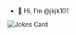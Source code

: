 - 👋 Hi, I’m @jkjk101

<!---
jkjk101/jkjk101 is a ✨ special ✨ repository because its `README.md` (this file) appears on your GitHub profile.
You can click the Preview link to take a look at your changes.
--->


![Jokes Card](https://readme-jokes.vercel.app/api)
